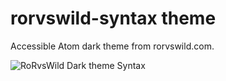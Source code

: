 # rorvswild-syntax theme

Accessible Atom dark theme from rorvswild.com.

![RoRvsWild Dark theme Syntax](https://basesecrete.com/rorvswild-theme/rorvswild-theme-atom-dark-syntax.png)

